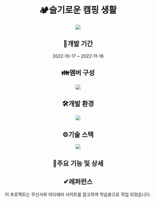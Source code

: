 <h1 align="center">🏕️슬기로운 캠핑 생활</h1>
<p align="center">
  <img src="./readme_assets/메인에_들어갈_이미지_이름.png">
</p>



<h2 align="center">📅개발 기간</h2>
<p align="center">2022-10-17 ~ 2022-11-18</p>

<h2 align="center">👪멤버 구성</h2>
<p align="center">
  <img src="./readme_assets/멤버 구성에_들어갈_이미지_이름.png">
</p>
<h2 align="center">🛠️개발 환경</h2>
<p align="center">
  <img src="./readme_assets/개발 환경에_들어갈_이미지_이름.png">
</p>
<h2 align="center">⚙️기술 스택</h2>
<p align="center">
  <img src="./readme_assets/기술 스택에_들어갈_이미지_이름.png">
</p>
<h2 align="center">📱주요 기능 및 상세</h2>


<h2 align="center">✔︎레퍼런스</h2>
<p align="center">이 프로젝트는 무신사와 아더에러 사이트를 참고하여 학습용으로 작업 되었습니다.</p>
